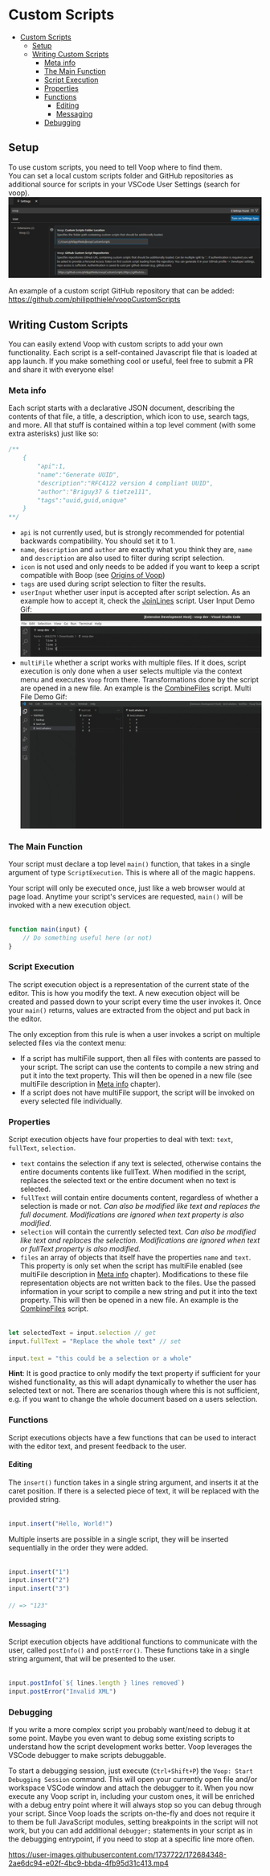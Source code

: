 # Custom Scripts

- [Custom Scripts](#custom-scripts)
	- [Setup](#setup)
	- [Writing Custom Scripts](#writing-custom-scripts)
		- [Meta info](#meta-info)
		- [The Main Function](#the-main-function)
		- [Script Execution](#script-execution)
		- [Properties](#properties)
		- [Functions](#functions)
			- [Editing](#editing)
			- [Messaging](#messaging)
		- [Debugging](#debugging)

## Setup

To use custom scripts, you need to tell Voop where to find them.  
You can set a local custom scripts folder and GitHub repositories as additional source for scripts in your VSCode User Settings (search for voop).  
![settings](images/voopSettings.png)

An example of a custom script GitHub repository that can be added: https://github.com/philippthiele/voopCustomScripts


## Writing Custom Scripts

You can easily extend Voop with custom scripts to add your own functionality. Each script is a self-contained Javascript file that is loaded at app launch. If you make something cool or useful, feel free to submit a PR and share it with everyone else!

### Meta info

Each script starts with a declarative JSON document, describing the contents of that file, a title, a description, which icon to use, search tags, and more. All that stuff is contained within a top level comment (with some extra asterisks) just like so:

```javascript
/**
	{
		"api":1,
		"name":"Generate UUID",
		"description":"RFC4122 version 4 compliant UUID",
		"author":"Briguy37 & tietze111",
		"tags":"uuid,guid,unique"
	}
**/
```

* `api` is not currently used, but is strongly recommended for potential backwards compatibility. You should set it to 1.
* `name`, `description` and `author` are exactly what you think they are, `name` and `description` are also used to filter during script selection.
* `icon` is not used and only needs to be added if you want to keep a script compatible with Boop (see [Origins of Voop](https://github.com/philippthiele/Voop#origins-of-voop))
* `tags` are used during script selection to filter the results.
* `userInput` whether user input is accepted after script selection. As an example how to accept it, check the [JoinLines](scripts/JoinLines.js) script. User Input Demo Gif: 
![Demo](images/demoUserInput.gif)
* `multiFile` whether a script works with multiple files. If it does, script execution is only done when a user selects multiple via the context menu and executes `Voop` from there. Transformations done by the script are opened in a new file. An example is the [CombineFiles](scripts/CombineFiles.js) script. Multi File Demo Gif: 
![Demo](images/demoMultiFile.gif)


### The Main Function

Your script must declare a top level `main()` function, that takes in a single argument of type `ScriptExecution`. This is where all of the magic happens.

Your script will only be executed once, just like a web browser would at page load. Anytime your script's services are requested, `main()` will be invoked with a new execution object. 

```js

function main(input) {
    // Do something useful here (or not)
}

```

### Script Execution

The script execution object is a representation of the current state of the editor. This is how you modify the text. A new execution object will be created and passed down to your script every time the user invokes it. Once your `main()` returns, values are extracted from the object and put back in the editor.

The only exception from this rule is when a user invokes a script on multiple selected files via the context menu:  
- If a script has multiFile support, then all files with contents are passed to your script. The script can use the contents to compile a new string and put it into the text property. This will then be opened in a new file (see multiFile description in [Meta info](#meta-info) chapter).
- If a script does not have multiFile support, the script will be invoked on every selected file individually. 

### Properties

Script execution objects have four properties to deal with text: `text`, `fullText`, `selection`.

* `text` contains the selection if any text is selected, otherwise contains the entire documents contents like fullText. When modified in the script, replaces the selected text or the entire document when no text is selected.
* `fullText` will contain entire documents content, regardless of whether a selection is made or not. *Can also be modified like text and replaces the full document. Modifications are ignored when text property is also modified.*
* `selection` will contain the currently selected text. *Can also be modified like text and replaces the selection. Modifications are ignored when text or fullText property is also modified.*
* `files` an array of objects that itself have the properties `name` and `text`. This property is only set when the script has multiFile enabled (see multiFile description in [Meta info](#meta-info) chapter). Modifications to these file representation objects are not written back to the files. Use the passed information in your script to compile a new string and put it into the text property. This will then be opened in a new file. An example is the [CombineFiles](scripts/CombineFiles.js) script.

```js

let selectedText = input.selection // get
input.fullText = "Replace the whole text" // set

input.text = "this could be a selection or a whole"

```

**Hint**: It is good practice to only modify the text property if sufficient for your wished functionality, as this will adapt dynamically to whether the user has selected text or not.  There are scenarios though where this is not sufficient, e.g. if you want to change the whole document based on a users selection.

### Functions

Script executions objects have a few functions that can be used to interact with the editor text, and present feedback to the user.

#### Editing

The `insert()` function takes in a single string argument, and inserts it at the caret position. If there is a selected piece of text, it will be replaced with the provided string.

```js

input.insert("Hello, World!")

```

Multiple inserts are possible in a single script, they will be inserted sequentially in the order they were added.

```js

input.insert("1")
input.insert("2")
input.insert("3")

// => "123"

```


#### Messaging

Script execution objects have additional functions to communicate with the user, called `postInfo()` and `postError()`. These functions take in a single string argument, that will be presented to the user.

```js

input.postInfo(`${ lines.length } lines removed`)
input.postError("Invalid XML")

```

### Debugging

If you write a more complex script you probably want/need to debug it at some point. Maybe you even want to debug some existing scripts to understand how the script development works better. Voop leverages the VSCode debugger to make scripts debuggable.

To start a debugging session, just execute (`Ctrl+Shift+P`) the `Voop: Start Debugging Session` command. This will open your currently open file and/or workspace VSCode window and attach the debugger to it. When you now execute any Voop script in, including your custom ones, it will be enriched with a debug entry point where it will always stop so you can debug through your script. Since Voop loads the scripts on-the-fly and does not require it to them be full JavaScript modules, setting breakpoints in the script will not work, but you can add additional `debugger;` statements in your script as in the debugging entrypoint, if you need to stop at a specific line more often.

https://user-images.githubusercontent.com/1737722/172684348-2ae6dc94-e02f-4bc9-bbda-4fb95d31c413.mp4
